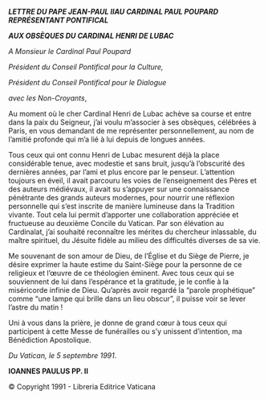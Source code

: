 ***LETTRE DU PAPE JEAN-PAUL II******AU CARDINAL PAUL POUPARD REPRÉSENTANT PONTIFICAL***

***AUX OBSÈQUES DU CARDINAL HENRI DE LUBAC***

*A Monsieur le Cardinal Paul Poupard*

*Président du Conseil Pontifical pour la Culture,*

*Président du Conseil Pontifical pour le Dialogue*

*avec les Non-Croyants*,

Au moment où le cher Cardinal Henri de Lubac achève sa course et entre dans la paix du Seigneur, j’ai voulu m’associer à ses obsèques, célébrées à Paris, en vous demandant de me représenter personnellement, au nom de l’amitié profonde qui m’a lié à lui depuis de longues années.

Tous ceux qui ont connu Henri de Lubac mesurent déjà la place considérable tenue, avec modestie et sans bruit, jusqu’à l’obscurité des dernières années, par l’ami et plus encore par le penseur. L’attention toujours en éveil, il avait parcouru les voies de l’enseignement des Pères et des auteurs médiévaux, il avait su s’appuyer sur une connaissance pénétrante des grands auteurs modernes, pour nourrir une réflexion personnelle qui s’est inscrite de manière lumineuse dans la Tradition vivante. Tout cela lui permit d’apporter une collaboration appréciée et fructueuse au deuxième Concile du Vatican. Par son élévation au Cardinalat, j’ai souhaité reconnaître les mérites du chercheur inlassable, du maître spirituel, du Jésuite fidèle au milieu des difficultés diverses de sa vie.

Me souvenant de son amour de Dieu, de l’Église et du Siège de Pierre, je désire exprimer la haute estime du Saint-Siège pour la personne de ce religieux et l’œuvre de ce théologien éminent. Avec tous ceux qui se souviennent de lui dans l’espérance et la gratitude, je le confie à la miséricorde infinie de Dieu. Qu’après avoir regardé la “parole prophétique” comme “une lampe qui brille dans un lieu obscur”, il puisse voir se lever l’astre du matin !

Uni à vous dans la prière, je donne de grand cœur à tous ceux qui participent à cette Messe de funérailles ou s’y unissent d’intention, ma Bénédiction Apostolique.

*Du Vatican, le 5 septembre 1991*.

**IOANNES PAULUS PP. II**

© Copyright 1991 - Libreria Editrice Vaticana